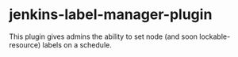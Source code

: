 jenkins-label-manager-plugin
====================================

This plugin gives admins the ability to set node (and soon lockable-resource) labels on a schedule.
